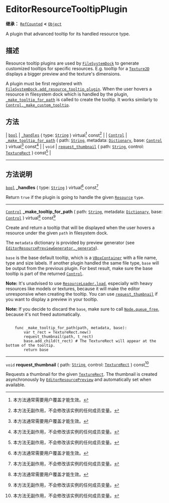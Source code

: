 <!-- ⚠ 请勿编辑本文件 ⚠ -->
<!-- 本文档使用脚本从 WeDot 引擎源码仓库生成。 -->
<!-- 生成脚本：https://github.com/WeDot-Engine/WeDot/tree/4.3/doc/tools/make_md.py； -->
<!-- 原文件：https://github.com/WeDot-Engine/WeDot/tree/4.3/doc/classes/EditorResourceTooltipPlugin.xml。 -->

<div id="_class_editorresourcetooltipplugin"></div>

# EditorResourceTooltipPlugin

**继承：** [`RefCounted`](class_refcounted.md) **<** [`Object`](class_object.md)

A plugin that advanced tooltip for its handled resource type.

## 描述

Resource tooltip plugins are used by [`FileSystemDock`](class_filesystemdock.md) to generate customized tooltips for specific resources. E.g. tooltip for a [`Texture2D`](class_texture2d.md) displays a bigger preview and the texture's dimensions.

A plugin must be first registered with [`FileSystemDock.add_resource_tooltip_plugin`](#class_filesystemdock_method_add_resource_tooltip_plugin). When the user hovers a resource in filesystem dock which is handled by the plugin, [`_make_tooltip_for_path`](#class_editorresourcetooltipplugin_private_method__make_tooltip_for_path) is called to create the tooltip. It works similarly to [`Control._make_custom_tooltip`](#class_control_private_method__make_custom_tooltip).

## 方法

| [`bool`](class_bool.md)       | [`_handles`](#class_editorresourcetooltipplugin_private_method__handles) ( type: [`String`](class_string.md) ) virtual[^virtual] const[^const]                                                                                                                 |
| [`Control`](class_control.md) | [`_make_tooltip_for_path`](#class_editorresourcetooltipplugin_private_method__make_tooltip_for_path) ( path: [`String`](class_string.md), metadata: [`Dictionary`](class_dictionary.md), base: [`Control`](class_control.md) ) virtual[^virtual] const[^const] |
| `void`                        | [`request_thumbnail`](#class_editorresourcetooltipplugin_method_request_thumbnail) ( path: [`String`](class_string.md), control: [`TextureRect`](class_texturerect.md) ) const[^const]                                                                         |

<!-- rst-class:: classref-section-separator -->

---

## 方法说明

<div id="_class_editorresourcetooltipplugin_private_method__handles"></div>

[`bool`](class_bool.md) **_handles** ( type: [`String`](class_string.md) ) virtual[^virtual] const[^const]<div id="class_editorresourcetooltipplugin_private_method__handles"></div>

Return `true` if the plugin is going to handle the given [`Resource`](class_resource.md) `type`.

<!-- rst-class:: classref-item-separator -->

---

<div id="_class_editorresourcetooltipplugin_private_method__make_tooltip_for_path"></div>

[`Control`](class_control.md) **_make_tooltip_for_path** ( path: [`String`](class_string.md), metadata: [`Dictionary`](class_dictionary.md), base: [`Control`](class_control.md) ) virtual[^virtual] const[^const]<div id="class_editorresourcetooltipplugin_private_method__make_tooltip_for_path"></div>

Create and return a tooltip that will be displayed when the user hovers a resource under the given `path` in filesystem dock.

The `metadata` dictionary is provided by preview generator (see [`EditorResourcePreviewGenerator._generate`](#class_editorresourcepreviewgenerator_private_method__generate)).

 `base` is the base default tooltip, which is a [`VBoxContainer`](class_vboxcontainer.md) with a file name, type and size labels. If another plugin handled the same file type, `base` will be output from the previous plugin. For best result, make sure the base tooltip is part of the returned [`Control`](class_control.md).

 **Note:** It's unadvised to use [`ResourceLoader.load`](#class_resourceloader_method_load), especially with heavy resources like models or textures, because it will make the editor unresponsive when creating the tooltip. You can use [`request_thumbnail`](#class_editorresourcetooltipplugin_method_request_thumbnail) if you want to display a preview in your tooltip.

 **Note:** If you decide to discard the `base`, make sure to call [`Node.queue_free`](#class_node_method_queue_free), because it's not freed automatically.

```

    func _make_tooltip_for_path(path, metadata, base):
        var t_rect = TextureRect.new()
        request_thumbnail(path, t_rect)
        base.add_child(t_rect) # The TextureRect will appear at the bottom of the tooltip.
        return base
```



<!-- rst-class:: classref-item-separator -->

---

<div id="_class_editorresourcetooltipplugin_method_request_thumbnail"></div>

`void` **request_thumbnail** ( path: [`String`](class_string.md), control: [`TextureRect`](class_texturerect.md) ) const[^const]<div id="class_editorresourcetooltipplugin_method_request_thumbnail"></div>

Requests a thumbnail for the given [`TextureRect`](class_texturerect.md). The thumbnail is created asynchronously by [`EditorResourcePreview`](class_editorresourcepreview.md) and automatically set when available.

[^virtual]: 本方法通常需要用户覆盖才能生效。
[^const]: 本方法无副作用，不会修改该实例的任何成员变量。
[^vararg]: 本方法除了能接受在此处描述的参数外，还能够继续接受任意数量的参数。
[^constructor]: 本方法用于构造某个类型。
[^static]: 调用本方法无需实例，可直接使用类名进行调用。
[^operator]: 本方法描述的是使用本类型作为左操作数的有效运算符。
[^bitfield]: 这个值是由下列位标志构成位掩码的整数。
[^void]: 无返回值。
